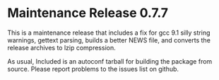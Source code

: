 [adwm -- release notes.  2019-08-30]: #

Maintenance Release 0.7.7
=========================

This is a maintenance release that includes a fix for gcc 9.1 silly string
warnings, gettext parsing, builds a better NEWS file, and converts the
release archives to lzip compression.

As usual, Included is an autoconf tarball for building the package from
source.  Please report problems to the issues list on github.

[ vim: set ft=markdown sw=4 tw=78 nocin nosi fo+=tcqlorn spell: ]: #
